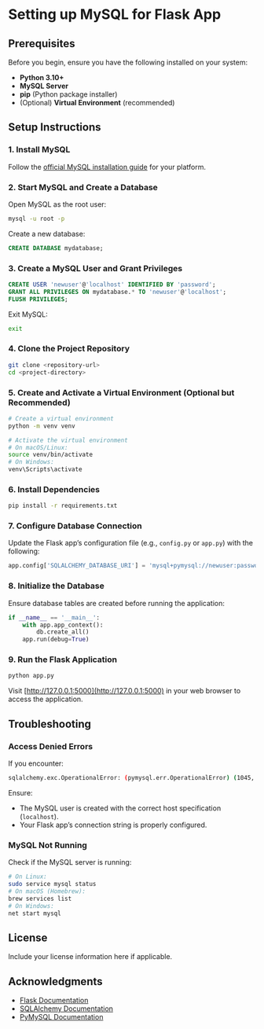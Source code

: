 # Setting up MySQL for Flask App

## Prerequisites
Before you begin, ensure you have the following installed on your system:
- **Python 3.10+**
- **MySQL Server**
- **pip** (Python package installer)
- (Optional) **Virtual Environment** (recommended)

## Setup Instructions

### 1. Install MySQL
Follow the [official MySQL installation guide](https://dev.mysql.com/downloads/installer/) for your platform.

### 2. Start MySQL and Create a Database
Open MySQL as the root user:
```bash
mysql -u root -p
```
Create a new database:
```sql
CREATE DATABASE mydatabase;
```

### 3. Create a MySQL User and Grant Privileges
```sql
CREATE USER 'newuser'@'localhost' IDENTIFIED BY 'password';
GRANT ALL PRIVILEGES ON mydatabase.* TO 'newuser'@'localhost';
FLUSH PRIVILEGES;
```
Exit MySQL:
```bash
exit
```

### 4. Clone the Project Repository
```bash
git clone <repository-url>
cd <project-directory>
```

### 5. Create and Activate a Virtual Environment (Optional but Recommended)
```bash
# Create a virtual environment
python -m venv venv

# Activate the virtual environment
# On macOS/Linux:
source venv/bin/activate
# On Windows:
venv\Scripts\activate
```

### 6. Install Dependencies
```bash
pip install -r requirements.txt
```

### 7. Configure Database Connection
Update the Flask app’s configuration file (e.g., `config.py` or `app.py`) with the following:
```python
app.config['SQLALCHEMY_DATABASE_URI'] = 'mysql+pymysql://newuser:password@localhost/mydatabase'
```

### 8. Initialize the Database
Ensure database tables are created before running the application:
```python
if __name__ == '__main__':
    with app.app_context():
        db.create_all()
    app.run(debug=True)
```

### 9. Run the Flask Application
```bash
python app.py
```
Visit [http://127.0.0.1:5000](http://127.0.0.1:5000) in your web browser to access the application.

## Troubleshooting

### Access Denied Errors
If you encounter:
```bash
sqlalchemy.exc.OperationalError: (pymysql.err.OperationalError) (1045, "Access denied for user 'newuser'@'localhost'")
```
Ensure:
- The MySQL user is created with the correct host specification (`localhost`).
- Your Flask app’s connection string is properly configured.

### MySQL Not Running
Check if the MySQL server is running:
```bash
# On Linux:
sudo service mysql status
# On macOS (Homebrew):
brew services list
# On Windows:
net start mysql
```

## License
Include your license information here if applicable.

## Acknowledgments
- [Flask Documentation](https://flask.palletsprojects.com/)
- [SQLAlchemy Documentation](https://docs.sqlalchemy.org/)
- [PyMySQL Documentation](https://pymysql.readthedocs.io/)

